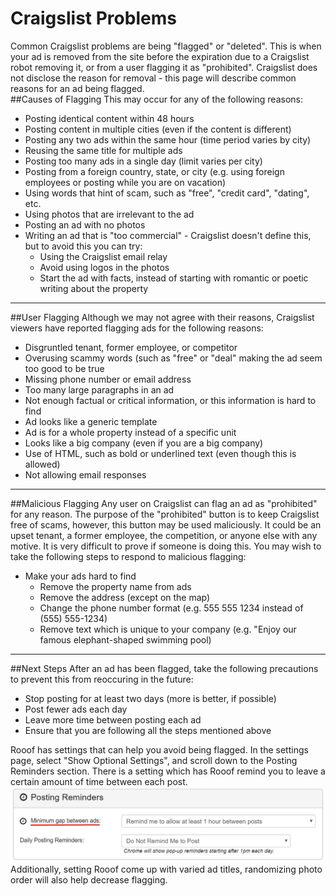 # Craigslist Problems

 Common Craigslist problems are being "flagged" or "deleted". This is when your ad is removed from the site before the expiration due to a Craigslist robot removing it, or from a user flagging it as "prohibited". Craigslist does not disclose the reason for removal - this page will describe common reasons for an ad being flagged.
 <br>
 ##Causes of Flagging
This may occur for any of the following reasons:
- Posting identical content within 48 hours
- Posting content in multiple cities (even if the content is different)
- Posting any two ads within the same hour (time period varies by city)
- Reusing the same title for multiple ads
- Posting too many ads in a single day (limit varies per city)
- Posting from a foreign country, state, or city (e.g. using foreign employees or posting while you are on vacation)
- Using words that hint of scam, such as "free", "credit card", "dating", etc.
- Using photos that are irrelevant to the ad
- Posting an ad with no photos
- Writing an ad that is "too commercial" - Craigslist doesn't define this, but to avoid this you can try:
     - Using the Craigslist email relay
     - Avoid using logos in the photos
     - Start the ad with facts, instead of starting with romantic or poetic writing about the property
---
##User Flagging
Although we may not agree with their reasons, Craigslist viewers have reported flagging ads for the following reasons:
- Disgruntled tenant, former employee, or competitor
- Overusing scammy words (such as "free" or "deal" making the ad seem too good to be true
- Missing phone number or email address
- Too many large paragraphs in an ad
- Not enough factual or critical information, or this information is hard to find
- Ad looks like a generic template
- Ad is for a whole property instead of a specific unit
- Looks like a big company (even if you are a big company)
- Use of HTML, such as bold or underlined text (even though this is allowed)
- Not allowing email responses
---
##Malicious Flagging
Any user on Craigslist can flag an ad as "prohibited" for any reason. The purpose of the "prohibited" button is to keep Craigslist free of scams, however, this button may be used maliciously. It could be an upset tenant, a former employee, the competition, or anyone else with any motive. It is very difficult to prove if someone is doing this. You may wish to take the following steps to respond to malicious flagging:
- Make your ads hard to find
     - Remove the property name from ads
     - Remove the address (except on the map)
     - Change the phone number format (e.g. 555 555 1234 instead of (555) 555-1234)
     - Remove text which is unique to your company (e.g. "Enjoy our famous elephant-shaped swimming pool)
---
##Next Steps
After an ad has been flagged, take the following precautions to prevent this from reoccuring in the future:
- Stop posting for at least two days (more is better, if possible)
- Post fewer ads each day
- Leave more time between posting each ad
- Ensure that you are following all the steps mentioned above

Rooof has settings that can help you avoid being flagged. In the settings page, select "Show Optional Settings", and scroll down to the Posting Reminders section. There is a setting which has Rooof remind you to leave a certain amount of time between each post.
![](Flagging.jpg)
Additionally, setting Rooof come up with varied ad titles, randomizing photo order will also help decrease flagging.

  